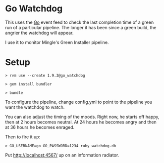 Go Watchdog
===========

This uses the [Go](http://www.thoughtworks-studios.com/go-continuous-delivery) event feed to check the last completion time of a green run of a particular pipeline. The longer it has been since a green build, the angrier the watchdog will appear.

I use it to monitor Mingle's Green Installer pipeline.


Setup
=====

    > rvm use --create 1.9.3@go_watchdog

    > gem install bundler
  
    > bundle


To configure the pipeline, change config.yml to point to the pipeline you want the watchdog to watch. 

You can also adjust the timing of the moods.  Right now, he starts off happy, then at 2 hours becomes neutral.  At 24 hours he becomes angry and then at 36 hours he becomes enraged.

Then to fire it up:

    > GO_USERNAME=go GO_PASSWORD=1234 ruby watchdog.db

Put [http://localhost:4567/](http://localhost:4567/) up on an information radiator.
